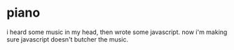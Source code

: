 # piano

i heard some music in my head, then wrote some javascript. now i'm making sure javascript doesn't butcher the music.
